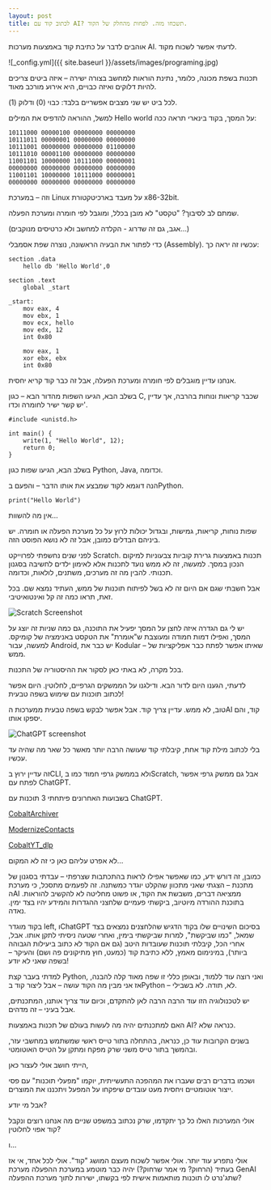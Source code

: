 ```yaml
---
layout: post
title: לכתוב קוד עם AI? תשכחו מזה. לפחות מהחלק של הקוד.
---
```


אוהבים לדבר על כתיבת קוד באמצעות מערכות AI.
לדעתי אפשר לשכוח מקוד.

![_config.yml]({{ site.baseurl }}/assets/images/programing.jpg)

תכנות בשפת מכונה, כלומר, נתינת הוראות למחשב בצורה ישירה – איזה ביטים צריכים להיות דלוקים ואיזה כבויים, היא אירוע מורכב מאוד.

לכל ביט יש שני מצבים אפשריים בלבד: כבוי (0) ודלוק (1).

למשל, ההוראה להדפיס את המילים Hello world על המסך, בקוד בינארי תראה ככה:

```
10111000 00000100 00000000 00000000
10111011 00000001 00000000 00000000
10111001 00000000 00000000 01100000
10111010 00001100 00000000 00000000
11001101 10000000 10111000 00000001
00000000 00000000 00000000 00000000
11001101 10000000 10111000 00000001
00000000 00000000 00000000 00000000
```

וזה – במערכת Linux על מעבד בארכיטקטורת x86-32bit.

שמתם לב לסיבוך?
"טקסט" לא מובן בכלל, ומוגבל לפי חומרה ומערכת הפעלה.

(אגב, גם זה שדרוג - הקלדה למחשב ולא כרטיסים מנוקבים...)

כדי לפתור את הבעיה הראשונה, נוצרה שפת אסמבלי (Assembly).
עכשיו זה יראה כך:


```
section .data
    hello db 'Hello World',0

section .text
    global _start

_start:
    mov eax, 4
    mov ebx, 1
    mov ecx, hello
    mov edx, 12
    int 0x80

    mov eax, 1
    xor ebx, ebx
    int 0x80
```

אנחנו עדיין מוגבלים לפי חומרה ומערכת הפעלה, אבל זה כבר קוד קריא יחסית.

בשלב הבא, הגיעו השפות מהדור הבא – כגון C,
שכבר קריאות ונוחות בהרבה, אך עדיין יש קשר ישיר לחומרה וכדו'.

```
#include <unistd.h>

int main() {
    write(1, "Hello World", 12);
    return 0;
}
```

בשלב הבא, הגיעו שפות כגון Python, Java,  וכדומה.

הנה דוגמא לקוד שמבצע את אותו הדבר – והפעם בPython.

```
print("Hello World")
```

אין מה להשוות...

שפות נוחות, קריאות, גמישות, ובגדול יכולות לרוץ על כל מערכת הפעלה או חומרה.
יש ביניהם הבדלים כמובן, אבל זה לא נושא הפוסט הזה.

לפני שנים נחשפתי לפרוייקט Scratch.
תכנות באמצעות גרירת קוביות צבעוניות למיקום הנכון במסך.
למעשה, זה לא ממש נועד לתכנות אלא לאימון ילדים לחשיבה בסגנון תכנותי.
להבין מה זה מערכים, משתנים, לולאות, וכדומה.

אבל חשבתי שגם אם היום זה לא בשל לפיתוח תוכנות של ממש, העתיד נמצא שם.
בכל זאת, תראו כמה זה קל ואינטואיטיבי.

![Scratch Screenshot](https://aiv-dev.com/he-IL/assets/images/Scratch.png)

יש לי גם הגדרה איזה לחצן על המסך יפעיל את התוכנה, גם כמה שניות זה יוצג על המסך, ואפילו דמות חמודה ומעוצבת ש"אומרת" את הטקסט באנימציה של קומיקס.
למעשה, עבור Android, יש כבר את Kodular – שאיתו אפשר לפתח כבר אפליקציות של ממש.

בכל מקרה, לא באתי כאן לסקור את ההיסטוריה של התכנות.

לדעתי, הגענו היום לדור הבא.
ודילגנו על הממשקים הגרפיים, לחלוטין.
היום אפשר לכתוב תוכנות עם שימוש בשפה טבעית!

טוב, לא ממש. עדיין צריך קוד. אבל אפשר לבקש בשפה טבעית ממערכות הAI קוד, והם יספקו אותו.

![ChatGPT screenshot](https://aiv-dev.com/he-IL/assets/images/AI.png)


בלי לכתוב מילת קוד אחת, קיבלתי קוד שעושה הרבה יותר מאשר כל שאר מה שהיה עד עכשיו.

זה עדיין ירוץ בCLI, ולא בממשק גרפי חמוד כמו בScratch, אבל גם ממשק גרפי אפשר לפתח עם ChatGPT.

בשבועות האחרונים פיתחתי 3 תוכנות עם ChatGPT.

[CobaltArchiver](https://github.com/AshiVered/CobaltArchiver)

[ModernizeContacts](https://github.com/AshiVered/ModernizeContacts)

[CobaltYT_dlp](https://github.com/AshiVered/CobaltYT_dlp)


לא אפרט עליהם כאן כי זה לא המקום...

כמובן, זה דורש ידע, כמו שאפשר אפילו לראות בהתכתבות שצרפתי – עבדתי בסגנון של מתכנת – הצגתי שאני מתכוון שהקלט יוגדר כמשתנה.
זה לפעמים מתסכל, כי מערכת הAI ממציאה דברים, משבשת את הקוד, או פשוט מחליטה לא להקשיב להוראות.
בתוכנת ההורדה מיוטיוב, ביקשתי פעמיים שלחצני ההגדרות והמידע יהיו בצד ימין. נאדה. 

בקוד מוגדר left, וChatGPT בסיכום השינויים שלו בקוד הדגיש שהלחצנים נמצאים בצד שמאל, "כמו שביקשת", למרות שביקשתי בימין, ואחרי שטעה ניסיתי לתקן אותו.
אבל, אחרי הכל, קיבלתי תוכנות שעובדות היטב (גם אם הקוד לא כתוב ביעילות הגבוהה ביותר), במינימום מאמץ,
ללא כתיבת קוד (כמעט, חוץ מתיקונים פה ושם) והעיקר – בשפה שאני לא יודע!

למדתי בעבר קצת Python, ואני רוצה עוד ללמוד,
ובאופן כללי זו שפה מאוד קלה להבנה, אז אני מבין מה הקוד עושה – אבל ליצור קוד בPython – לא, תודה. לא בשבילי.

יש לטכנולוגיה הזו עוד הרבה הרבה לאן להתקדם, וכיום עוד צריך אותנו, המתכנתים, אבל בעיני – זה מדהים.

האם למתכנתים יהיה מה לעשות בעולם של תכנות באמצעות AI? 
כנראה שלא.

בשנים הקרובות עוד כן, כנראה, בהתחלה בתור טייס ראשי שמשתמש במחשבי עזר, ובהמשך בתור טייס משני שרק מפקח ומתקן על הטייס האוטומטי.

הייתי חושב אולי לעצור כאן,

ושכמו בדברים רבים שעברו את המהפכה התעשייתית, יוקמו "מפעלי תוכנות" עם פסי ייצור אוטומטיים ויחסית מעט עובדים שיפקחו על המפעל ויתכננו את המוצרים.

אבל מי יודע?

אולי המערכות האלו כל כך יתקדמו, שרק נכתוב במשפט שניים מה אנחנו רוצים ונקבל קוד אפוי לחלוטין?

ו...

אולי נתפרע עוד יותר.
אולי אפשר לשכוח מעצם המושג "קוד". אולי לכל אחד, אי אז בעתיד (הרחוק? מי אמר שרחוק?) יהיה כבר מוטמע במערכת ההפעלה מערכת GenAI שתג'נרט לו תוכנות מותאמות אישית לפי בקשתו, ישירות לתוך מערכת ההפעלה?


